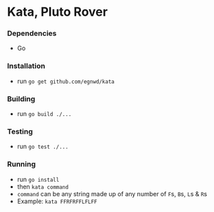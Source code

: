 # Kata, Pluto Rover

### Dependencies
 - Go

### Installation
 - run `go get github.com/egnwd/kata`

### Building
 - run `go build ./...`

### Testing
 - run `go test ./...`

### Running
 - run `go install`
 - then `kata command`
 - `command` can be any string made up of any number of `F`s, `B`s, `L`s & `R`s
 - Example: `kata FFRFRFFLFLFF`
